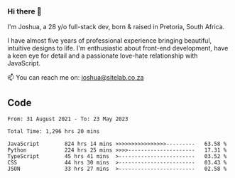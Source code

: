 ### Hi there 👋

I'm Joshua, a 28 y/o full-stack dev, born & raised in Pretoria, South Africa. 

I have almost five years of professional experience bringing beautiful, intuitive designs to life. I'm enthusiastic about front-end development, have a keen eye for detail and a passionate love-hate relationship with JavaScript.

📫 You can reach me on: joshua@sitelab.co.za

## **Code**

<!--START_SECTION:waka-->

```text
From: 31 August 2021 - To: 23 May 2023

Total Time: 1,296 hrs 20 mins

JavaScript        824 hrs 14 mins >>>>>>>>>>>>>>>>---------   63.58 %
Python            224 hrs 25 mins >>>>---------------------   17.31 %
TypeScript        45 hrs 41 mins  >------------------------   03.52 %
CSS               44 hrs 30 mins  >------------------------   03.43 %
JSON              33 hrs 27 mins  >------------------------   02.58 %
```

<!--END_SECTION:waka-->
